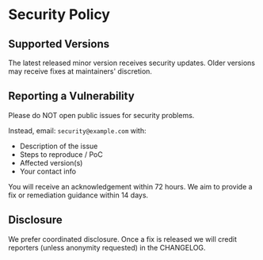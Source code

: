 # Security Policy

## Supported Versions

The latest released minor version receives security updates. Older versions may receive fixes at maintainers' discretion.

## Reporting a Vulnerability

Please do NOT open public issues for security problems.

Instead, email: `security@example.com` with:

- Description of the issue
- Steps to reproduce / PoC
- Affected version(s)
- Your contact info

You will receive an acknowledgement within 72 hours. We aim to provide a fix or remediation guidance within 14 days.

## Disclosure

We prefer coordinated disclosure. Once a fix is released we will credit reporters (unless anonymity requested) in the CHANGELOG.
